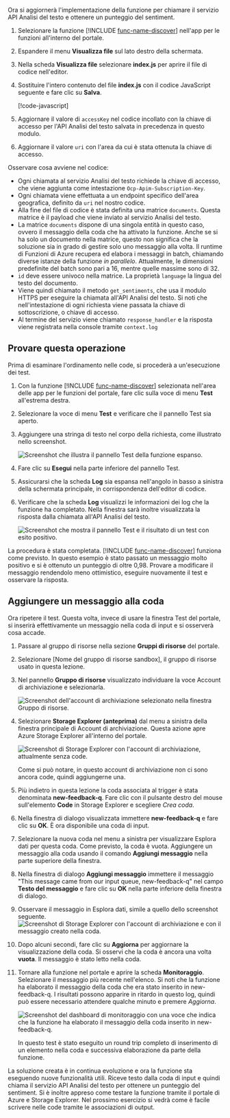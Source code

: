 Ora si aggiornerà l'implementazione della funzione per chiamare il servizio API Analisi del testo e ottenere un punteggio del sentiment.

1. Selezionare la funzione [!INCLUDE [func-name-discover](./func-name-discover.md)] nell'app per le funzioni all'interno del portale.

1. Espandere il menu **Visualizza file** sul lato destro della schermata.

1. Nella scheda **Visualizza file** selezionare **index.js** per aprire il file di codice nell'editor.

1. Sostituire l'intero contenuto del file **index.js** con il codice JavaScript seguente e fare clic su **Salva**.

    [!code-javascript[](../code/discover-sentiment-sort.js?highlight=7)]

1. Aggiornare il valore di `accessKey` nel codice incollato con la chiave di accesso per l'API Analisi del testo salvata in precedenza in questo modulo. 

1. Aggiornare il valore `uri` con l'area da cui è stata ottenuta la chiave di accesso.

Osservare cosa avviene nel codice:

- Ogni chiamata al servizio Analisi del testo richiede la chiave di accesso, che viene aggiunta come intestazione `Ocp-Apim-Subscription-Key`. 
- Ogni chiamata viene effettuata a un endpoint specifico dell'area geografica, definito da `uri` nel nostro codice.
- Alla fine del file di codice è stata definita una matrice `documents`. Questa matrice è il payload che viene inviato al servizio Analisi del testo.
- La matrice `documents` dispone di una singola entità in questo caso, ovvero il messaggio della coda che ha attivato la funzione. Anche se si ha solo un documento nella matrice, questo non significa che la soluzione sia in grado di gestire solo uno messaggio alla volta. Il runtime di Funzioni di Azure recupera ed elabora i messaggi in batch, chiamando diverse istanze della funzione *in parallelo*. Attualmente, le dimensioni predefinite del batch sono pari a 16, mentre quelle massime sono di 32.
- `id` deve essere univoco nella matrice. La proprietà `language` la lingua del testo del documento.
- Viene quindi chiamato il metodo `get_sentiments`, che usa il modulo HTTPS per eseguire la chiamata all'API Analisi del testo. Si noti che nell'intestazione di ogni richiesta viene passata la chiave di sottoscrizione, o chiave di accesso.
- Al termine del servizio viene chiamato `response_handler` e la risposta viene registrata nella console tramite `context.log`


## <a name="try-it-out"></a>Provare questa operazione

Prima di esaminare l'ordinamento nelle code, si procederà a un'esecuzione dei test.

1. Con la funzione [!INCLUDE [func-name-discover](./func-name-discover.md)] selezionata nell'area delle app per le funzioni del portale, fare clic sulla voce di menu **Test** all'estrema destra.

1. Selezionare la voce di menu **Test** e verificare che il pannello Test sia aperto.

1. Aggiungere una stringa di testo nel corpo della richiesta, come illustrato nello screenshot.

    ![Screenshot che illustra il pannello Test della funzione espanso.](../media/test-panel-open-small.png)

1.  Fare clic su **Esegui** nella parte inferiore del pannello Test.

1. Assicurarsi che la scheda **Log** sia espansa nell'angolo in basso a sinistra della schermata principale, in corrispondenza dell'editor di codice.

1. Verificare che la scheda **Log** visualizzi le informazioni dei log che la funzione ha completato. Nella finestra sarà inoltre visualizzata la risposta dalla chiamata all'API Analisi del testo.

    ![Screenshot che mostra il pannello Test e il risultato di un test con esito positivo.](../media/sentiment-response-log1.png)

La procedura è stata completata. [!INCLUDE [func-name-discover](./func-name-discover.md)] funziona come previsto. In questo esempio è stato passato un messaggio molto positivo e si è ottenuto un punteggio di oltre 0,98. Provare a modificare il messaggio rendendolo meno ottimistico, eseguire nuovamente il test e osservare la risposta.

## <a name="add-a-message-to-the-queue"></a>Aggiungere un messaggio alla coda

Ora ripetere il test. Questa volta, invece di usare la finestra Test del portale, si inserirà effettivamente un messaggio nella coda di input e si osserverà cosa accade.

1. Passare al gruppo di risorse nella sezione **Gruppi di risorse** del portale.

1. Selezionare <rgn>[Nome del gruppo di risorse sandbox]</rgn>, il gruppo di risorse usato in questa lezione.

1. Nel pannello **Gruppo di risorse** visualizzato individuare la voce Account di archiviazione e selezionarla.

    ![Screenshot dell'account di archiviazione selezionato nella finestra Gruppo di risorse.](../media/select-storage-account.png)

1. Selezionare **Storage Explorer (anteprima)** dal menu a sinistra della finestra principale di Account di archiviazione. Questa azione apre Azure Storage Explorer all'interno del portale. 

    ![Screenshot di Storage Explorer con l'account di archiviazione, attualmente senza code.](../media/sa-no-queue.png)

    Come si può notare, in questo account di archiviazione non ci sono ancora code, quindi aggiungerne una.

5. Più indietro in questa lezione la coda associata al trigger è stata denominata **new-feedback-q**. Fare clic con il pulsante destro del mouse sull'elemento **Code** in Storage Explorer e scegliere *Crea coda*.

1. Nella finestra di dialogo visualizzata immettere **new-feedback-q** e fare clic su **OK**. È ora disponibile una coda di input.

1. Selezionare la nuova coda nel menu a sinistra per visualizzare Esplora dati per questa coda. Come previsto, la coda è vuota. Aggiungere un messaggio alla coda usando il comando **Aggiungi messaggio** nella parte superiore della finestra.

1. Nella finestra di dialogo **Aggiungi messaggio** immettere il messaggio "This message came from our input queue, new-feedback-q" nel campo **Testo del messaggio** e fare clic su **OK** nella parte inferiore della finestra di dialogo.

1. Osservare il messaggio in Esplora dati, simile a quello dello screenshot seguente.
    ![Screenshot di Storage Explorer con l'account di archiviazione e con il messaggio creato nella coda.](../media/message-in-input-queue.png)

1. Dopo alcuni secondi, fare clic su **Aggiorna** per aggiornare la visualizzazione della coda. Si osservi che la coda è ancora una volta **vuota**. Il messaggio è stato letto nella coda.

1. Tornare alla funzione nel portale e aprire la scheda **Monitoraggio**. Selezionare il messaggio più recente nell'elenco. Si noti che la funzione ha elaborato il messaggio della coda che era stato inserito in new-feedback-q. I risultati possono apparire in ritardo in questo log, quindi può essere necessario attendere qualche minuto e premere *Aggiorna*.

    ![Screenshot del dashboard di monitoraggio con una voce che indica che la funzione ha elaborato il messaggio della coda inserito in new-feedback-q.](../media/message-in-monitor.png)

    In questo test è stato eseguito un round trip completo di inserimento di un elemento nella coda e successiva elaborazione da parte della funzione.

La soluzione creata è in continua evoluzione e ora la funzione sta eseguendo nuove funzionalità utili. Riceve testo dalla coda di input e quindi chiama il servizio API Analisi del testo per ottenere un punteggio del sentiment. Si è inoltre appreso come testare la funzione tramite il portale di Azure e Storage Explorer. Nel prossimo esercizio si vedrà come è facile scrivere nelle code tramite le associazioni di output.
